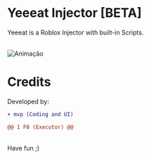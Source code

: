 # Yeeeat Injector [BETA]

Yeeeat is a Roblox Injector with built-in Scripts. <br> <br>



![Animação](https://user-images.githubusercontent.com/65049490/186169544-a15a9f62-f2e9-41f4-8cd7-734699d29ae9.gif)

# Credits

Developed by:
```diff 
+ mvp (Coding and UI)
```
```diff 
@@ 1 F0 (Executor) @@
```
<br>
Have fun ;)
